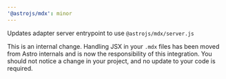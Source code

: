 ```yaml
---
'@astrojs/mdx': minor
---
```


Updates adapter server entrypoint to use `@astrojs/mdx/server.js`

This is an internal change. Handling JSX in your `.mdx` files has been moved from Astro internals and is now the responsibility of this integration. You should not notice a change in your project, and no update to your code is required.
